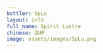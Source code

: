 ```yaml
---
bottler: SpLu
layout: info
full_name: Spirit Lustre
chinese: 柒杯
image: assets/images/SpLu.png
---
```

